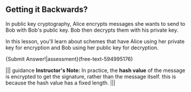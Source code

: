 ## Getting it Backwards?

In public key cryptography, Alice encrypts messages she wants to send to Bob with Bob's public key. Bob  then decrypts them with his private key.   

In this lesson, you'll learn about schemes that have Alice using her private key for encryption and  Bob using her public key for  decryption.

{Submit Answer!|assessment}(free-text-594995176)

||| guidance
**Instructor's Note:** In practice, the **hash value** of the message is encrypted to get the signature, rather than the message itself. this is because the hash value has a fixed length.
|||
